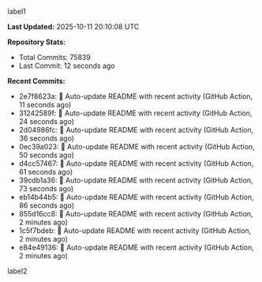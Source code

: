 
label1 
<!-- ACTIVITY_START -->
**Last Updated:** 2025-10-11 20:10:08 UTC

**Repository Stats:**
- Total Commits: 75839
- Last Commit: 12 seconds ago

**Recent Commits:**
- 2e7f8623a: 🤖 Auto-update README with recent activity (GitHub Action, 11 seconds ago)
- 31242589f: 🤖 Auto-update README with recent activity (GitHub Action, 24 seconds ago)
- 2d04986fc: 🤖 Auto-update README with recent activity (GitHub Action, 36 seconds ago)
- 0ec39a023: 🤖 Auto-update README with recent activity (GitHub Action, 50 seconds ago)
- d4cc57467: 🤖 Auto-update README with recent activity (GitHub Action, 61 seconds ago)
- 39cdb1a36: 🤖 Auto-update README with recent activity (GitHub Action, 73 seconds ago)
- eb14b44b5: 🤖 Auto-update README with recent activity (GitHub Action, 86 seconds ago)
- 855d16cc8: 🤖 Auto-update README with recent activity (GitHub Action, 2 minutes ago)
- 1c5f7bdeb: 🤖 Auto-update README with recent activity (GitHub Action, 2 minutes ago)
- e84e49136: 🤖 Auto-update README with recent activity (GitHub Action, 2 minutes ago)
<!-- ACTIVITY_END -->

label2
